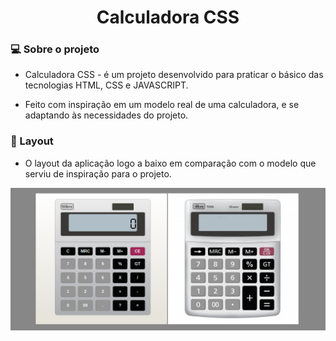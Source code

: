 <h1 align="center">Calculadora CSS</h1>

### 💻 Sobre o projeto

- Calculadora CSS - é um projeto desenvolvido para praticar o básico das tecnologias HTML, CSS e JAVASCRIPT.

- Feito com inspiração em um modelo real de uma calculadora, e se adaptando às necessidades do projeto.

### 🎨 Layout

- O layout da aplicação logo a baixo em comparação com o modelo que serviu de inspiração para o projeto.

<p align="center">
  <img alt="NextLevelWeek" title="#NextLevelWeek" src="./img/bannerCalc.png">
</p>